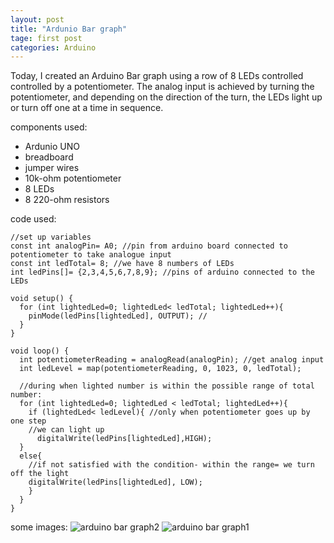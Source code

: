 ```yaml
---
layout: post
title: "Ardunio Bar graph"
tage: first post
categories: Arduino
---
```


Today, I created an Arduino Bar graph using a row of 8 LEDs controlled controlled by a potentiometer. The analog input is achieved by turning the potentiometer, and depending on the direction of the turn, the LEDs light up or turn off one at a time in sequence.

components used:
- Ardunio UNO
- breadboard
- jumper wires
- 10k-ohm potentiometer
- 8 LEDs
- 8 220-ohm resistors

code used:
```
//set up variables
const int analogPin= A0; //pin from arduino board connected to potentiometer to take analogue input
const int ledTotal= 8; //we have 8 numbers of LEDs
int ledPins[]= {2,3,4,5,6,7,8,9}; //pins of arduino connected to the LEDs

void setup() {
  for (int lightedLed=0; lightedLed< ledTotal; lightedLed++){
    pinMode(ledPins[lightedLed], OUTPUT); //
  }
}

void loop() {
  int potentiometerReading = analogRead(analogPin); //get analog input
  int ledLevel = map(potentiometerReading, 0, 1023, 0, ledTotal);

  //during when lighted number is within the possible range of total number:
  for (int lightedLed=0; lightedLed < ledTotal; lightedLed++){
    if (lightedLed< ledLevel){ //only when potentiometer goes up by one step
    //we can light up
      digitalWrite(ledPins[lightedLed],HIGH);
  }
  else{
    //if not satisfied with the condition- within the range= we turn off the light
    digitalWrite(ledPins[lightedLed], LOW);
    }
  }
}
```

some images:
![arduino bar graph2](https://github.com/TomatoNut/myblog/assets/141178923/29d19c49-568e-4ee5-ad4f-98d8992191d8)
![arduino bar graph1](https://github.com/TomatoNut/myblog/assets/141178923/5b25affd-f4be-4704-9e43-816fea1c8d08)
